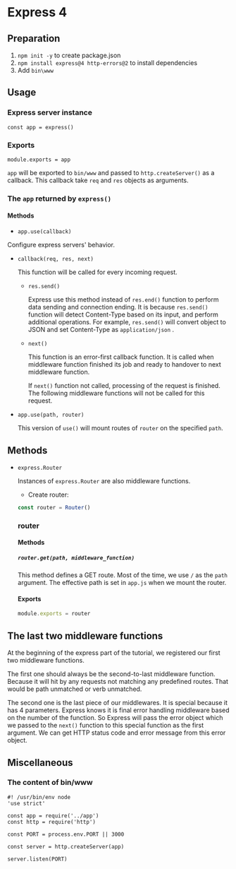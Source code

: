 # Express 4

## Preparation

1. `npm init -y` to create package.json
2. `npm install express@4 http-errors@2` to install dependencies
3. Add `bin\www`

## Usage

### Express server instance

`const app = express()`

### Exports

`module.exports = app`

`app` will be exported to `bin/www` and passed to `http.createServer()` as a callback. This callback take `req` and `res` objects as arguments.

### The `app` returned by `express()`
#### Methods

- `app.use(callback)`

Configure express servers' behavior.

  - `callback(req, res, next)`

    This function will be called for every incoming request.

    - `res.send()`

      Express use this method instead of `res.end()` function to perform data sending and connection ending. It is because `res.send()` function will detect Content-Type based on its input, and perform additional operations. For example, `res.send()` will convert object to JSON and set Content-Type as `application/json` .

    - `next()`

      This function is an error-first callback function.
      It is called when middleware function finished its job and ready to handover to next middleware function.

      If `next()` function not called, processing of the request is finished. The following middleware functions will not be called for this request.

- `app.use(path, router)`

  This version of `use()` will mount routes of `router` on the specified `path`.

## Methods

- `express.Router`

  Instances of `express.Router` are also middleware functions.

  - Create router:
  ```javascript
  const router = Router()
  ```

  ### router

  #### Methods
  
  ##### `router.get(path, middleware_function)`

  This method defines a GET route.
  Most of the time, we use `/` as the `path` argument.
  The effective path is set in `app.js` when we mount the router.

  #### Exports
  ```javascript
  module.exports = router
  ```

## The last two middleware functions

At the beginning of the express part of the tutorial, we registered our first two middleware functions.

The first one should always be the second-to-last middleware function. Because it will hit by any requests not matching any predefined routes. That would be path unmatched or verb unmatched.

The second one is the last piece of our middlewares. It is special because it has 4 parameters. Express knows it is final error handling middleware based on the number of the function. So Express will pass the error object which we passed to the `next()` function to this special function as the first argument. We can get HTTP status code and error message from this error object. 

## Miscellaneous

### The content of bin/www

```
#! /usr/bin/env node
'use strict'

const app = require('../app')
const http = require('http')

const PORT = process.env.PORT || 3000

const server = http.createServer(app)

server.listen(PORT)
```

